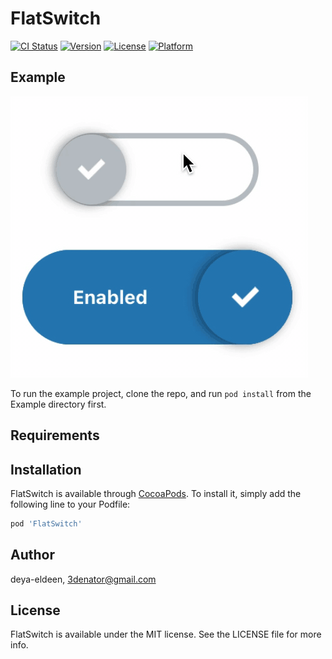 # FlatSwitch

[![CI Status](https://img.shields.io/travis/deya-eldeen/FlatSwitch.svg?style=flat)](https://travis-ci.org/deya-eldeen/FlatSwitch)
[![Version](https://img.shields.io/cocoapods/v/FlatSwitch.svg?style=flat)](https://cocoapods.org/pods/FlatSwitch)
[![License](https://img.shields.io/cocoapods/l/FlatSwitch.svg?style=flat)](https://cocoapods.org/pods/FlatSwitch)
[![Platform](https://img.shields.io/cocoapods/p/FlatSwitch.svg?style=flat)](https://cocoapods.org/pods/FlatSwitch)

## Example

![](gif_demo.gif)


To run the example project, clone the repo, and run `pod install` from the Example directory first.

## Requirements

## Installation

FlatSwitch is available through [CocoaPods](https://cocoapods.org). To install
it, simply add the following line to your Podfile:

```ruby
pod 'FlatSwitch'
```

## Author

deya-eldeen, 3denator@gmail.com

## License

FlatSwitch is available under the MIT license. See the LICENSE file for more info.

